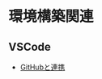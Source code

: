 # 環境構築関連

## VSCode
* [GitHubと連携](https://github.com/pennty/-/blob/main/a_VSCode/i_GitHub%E9%80%A3%E6%90%BA.md)
